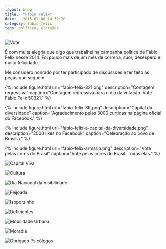 ```yaml
---
layout: blog
title:  "Fábio Felix"
date:   2015-02-06 14:32:20
category: fabio-felix
tags: política, eleições
---
```


![Vote](/assets/fabio-felix-vote.png)

É com muita alegria que digo que trabalhei na campanha política de Fábio Felix nesse 2014.
Foi pouco mais de um mês de correria, suor, desespero e muita felicidade.

Me considero honrado por ter participado de discussões e ter feito as peças que seguem:

{% include figure.html url="fabio-felix-321.png" description="Contagem regressiva" caption="Contagem regressiva para o dia da votação. Vote Fábio Felix 50321." %}

{% include figure.html url="fabio-felix-3K.png" description="Capital da diversidade" caption="Agradecimento pelas 3000 curtidas na página oficial do Facebook." %}

{% include figure.html url="fabio-felix-a-capital-da-diversidade.png" description="3000 likes no Facebook" caption="Celebração ao povo de Brasília." %}

{% include figure.html url="fabio-felix-armario.png" description="Vote pelas cores do Brasil" caption="Vote pelas cores do Brasil. Todas elas." %}

![Capital Viva](/assets/fabio-felix-capital-viva.png)

![Cultura](/assets/fabio-felix-cultura.png)

![Dia Nacional da Visibilidade](/assets/fabio-felix-visibilidade.png)

![Feijoada](/assets/fabio-felix-feijoada.png)

![Isoporzinho](/assets/fabio-felix-isoporzinho.png)

![Deficientes](/assets/fabio-felix-deficientes.png)

![Mobilidade Urbana](/assets/fabio-felix-mobilidade-urbana.png)

![Moradia](/assets/fabio-felix-moradia.png)

![Obrigado Psicólogos](/assets/fabio-felix-psi.png)
